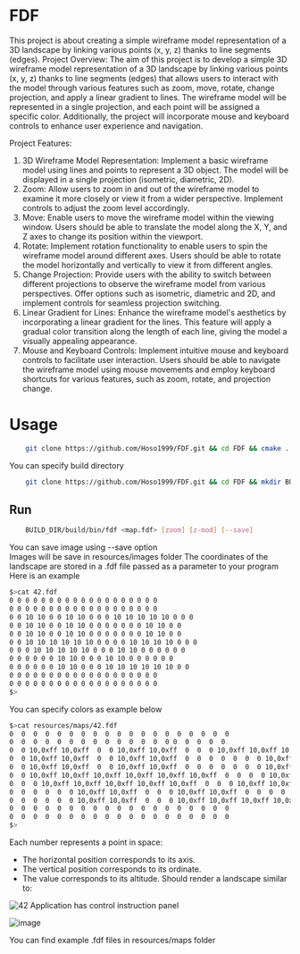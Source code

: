# FDF
This project is about creating a simple wireframe model representation of a 3D landscape by linking various points (x, y, z) thanks to line segments (edges).
Project Overview:
The aim of this project is to develop a simple 3D wireframe model representation of a 3D landscape by linking various points (x, y, z) thanks to line segments (edges) that allows users to interact with the model through various features such as zoom, move, rotate, change projection, and apply a linear gradient to lines. The wireframe model will be represented in a single projection, and each point will be assigned a specific color. Additionally, the project will incorporate mouse and keyboard controls to enhance user experience and navigation.

Project Features:

1. 3D Wireframe Model Representation: Implement a basic wireframe model using lines and points to represent a 3D object. The model will be displayed in a single projection (isometric, diametric, 2D).
2. Zoom: Allow users to zoom in and out of the wireframe model to examine it more closely or view it from a wider perspective. Implement controls to adjust the zoom level accordingly.
3. Move: Enable users to move the wireframe model within the viewing window. Users should be able to translate the model along the X, Y, and Z axes to change its position within the viewport.
4. Rotate: Implement rotation functionality to enable users to spin the wireframe model around different axes. Users should be able to rotate the model horizontally and vertically to view it from different angles.
5. Change Projection: Provide users with the ability to switch between different projections to observe the wireframe model from various perspectives. Offer options such as isometric, diametric and 2D, and implement controls for seamless projection switching.
6. Linear Gradient for Lines: Enhance the wireframe model's aesthetics by incorporating a linear gradient for the lines. This feature will apply a gradual color transition along the length of each line, giving the model a visually appealing appearance.
7. Mouse and Keyboard Controls: Implement intuitive mouse and keyboard controls to facilitate user interaction. Users should be able to navigate the wireframe model using mouse movements and employ keyboard shortcuts for various features, such as zoom, rotate, and projection change.
# Usage
```bash
    git clone https://github.com/Hoso1999/FDF.git && cd FDF && cmake . && make
```
You can specify build directory
```bash
    git clone https://github.com/Hoso1999/FDF.git && cd FDF && mkdir BUILD_DIR && cmake -B BUILD_DIR . && make -C BUILD_DIR
```
## Run
```bash
    BUILD_DIR/build/bin/fdf <map.fdf> [zoom] [z-mod] [--save]
```
You can save image using --save option<br />
Images will be save in resources/images folder
The coordinates of the landscape are stored in a .fdf file passed as a parameter to
your program
Here is an example
```bash
$>cat 42.fdf
0 0 0 0 0 0 0 0 0 0 0 0 0 0 0 0 0 0 0
0 0 0 0 0 0 0 0 0 0 0 0 0 0 0 0 0 0 0
0 0 10 10 0 0 10 10 0 0 0 10 10 10 10 10 0 0 0
0 0 10 10 0 0 10 10 0 0 0 0 0 0 0 10 10 0 0
0 0 10 10 0 0 10 10 0 0 0 0 0 0 0 10 10 0 0
0 0 10 10 10 10 10 10 0 0 0 0 10 10 10 10 0 0 0
0 0 0 10 10 10 10 10 0 0 0 10 10 0 0 0 0 0 0
0 0 0 0 0 0 10 10 0 0 0 10 10 0 0 0 0 0 0
0 0 0 0 0 0 10 10 0 0 0 10 10 10 10 10 10 0 0
0 0 0 0 0 0 0 0 0 0 0 0 0 0 0 0 0 0 0
0 0 0 0 0 0 0 0 0 0 0 0 0 0 0 0 0 0 0
$>
```
You can specify colors as example below
```bash
$>cat resources/maps/42.fdf
0  0  0  0  0  0  0  0  0  0  0  0  0  0  0  0  0  0  0
0  0  0  0  0  0  0  0  0  0  0  0  0  0 0  0  0  0  0
0  0 10,0xff 10,0xff  0  0 10,0xff 10,0xff  0  0  0 10,0xff 10,0xff 10,0xff 10,0xff 10,0xff  0  0  0
0  0 10,0xff 10,0xff  0  0 10,0xff 10,0xff  0  0  0  0  0  0  0 10,0xff 10,0xff  0  0
0  0 10,0xff 10,0xff  0  0 10,0xff 10,0xff  0  0  0  0  0  0  0 10,0xff 10,0xff  0  0
0  0 10,0xff 10,0xff 10,0xff 10,0xff 10,0xff 10,0xff  0  0  0  0 10,0xff 10,0xff 10,0xff 10,0xff  0  0  0
0  0  0 10,0xff 10,0xff 10,0xff 10,0xff 10,0xff  0  0  0 10,0xff 10,0xff  0  0  0  0  0  0
0  0  0  0  0  0 10,0xff 10,0xff  0  0  0 10,0xff 10,0xff  0  0  0  0  0  0
0  0  0  0  0  0 10,0xff 10,0xff  0  0  0 10,0xff 10,0xff 10,0xff 10,0xff 10,0xff 10,0xff  0  0
0  0  0  0  0  0  0  0  0  0  0  0  0  0  0  0  0  0  0
0  0  0  0  0  0  0  0  0  0  0  0  0  0  0  0  0  0  0
$>
```
Each number represents a point in space:
- The horizontal position corresponds to its axis.
- The vertical position corresponds to its ordinate.
- The value corresponds to its altitude.
Should render a landscape similar to:

![42](https://user-images.githubusercontent.com/45395182/219730692-7f38b3ea-3c9d-4ce7-baf6-bb65d2bb65e4.jpeg)
Application has control instruction panel

![image](https://user-images.githubusercontent.com/45395182/219734968-08c300a3-c9ba-4972-8397-8d8ec519deca.png)

You can find example .fdf files in resources/maps folder



